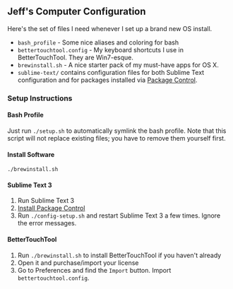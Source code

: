 ## Jeff's Computer Configuration
Here's the set of files I need whenever I set up a brand new OS install.

* `bash_profile` - Some nice aliases and coloring for bash
* `bettertouchtool.config` - My keyboard shortcuts I use in BetterTouchTool. They are Win7-esque.
* `brewinstall.sh` - A nice starter pack of my must-have apps for OS X.
* `sublime-text/` contains configuration files for both Sublime Text configuration and for packages installed via [Package Control](https://packagecontrol.io/installation).

### Setup Instructions

#### Bash Profile

Just run `./setup.sh` to automatically symlink the bash profile. Note that this script will not replace existing files; you have to remove them yourself first.

#### Install Software

    ./brewinstall.sh

#### Sublime Text 3

1. Run Sublime Text 3
2. [Install Package Control](https://packagecontrol.io/installation)
3. Run `./config-setup.sh` and restart Sublime Text 3 a few times. Ignore the error messages.

#### BetterTouchTool

1. Run `./brewinstall.sh` to install BetterTouchTool if you haven't already
2. Open it and purchase/import your license
3. Go to Preferences and find the `Import` button. Import `bettertouchtool.config`.

